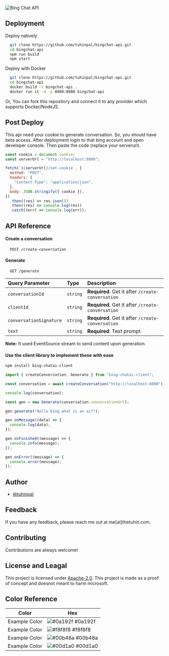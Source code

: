 ![Bing Chat API](https://export-download.canva.com/k5ze8/DAFbjFk5ze8/8/0/0001-4294355171.jpg?X-Amz-Algorithm=AWS4-HMAC-SHA256&X-Amz-Credential=AKIAJHKNGJLC2J7OGJ6Q%2F20230225%2Fus-east-1%2Fs3%2Faws4_request&X-Amz-Date=20230225T043534Z&X-Amz-Expires=8069&X-Amz-Signature=7c1941c599f0f9699103c196f5e69f7f8ce183bcc3ea286baa4e8c181c78298a&X-Amz-SignedHeaders=host&response-content-disposition=attachment%3B%20filename%2A%3DUTF-8%27%27bingchat-api.jpg&response-expires=Sat%2C%2025%20Feb%202023%2006%3A50%3A03%20GMT)

## Deployment

Deploy natively

```bash
  git clone https://github.com/tuhinpal/bingchat-api.git
  cd bingchat-api
  npm run build
  npm start
```

Deploy with Docker

```bash
  git clone https://github.com/tuhinpal/bingchat-api.git
  cd bingchat-api
  docker build -t bingchat-api .
  docker run it -d -p 8080:8080 bingchat-api
```

Or, You can fork this repository and connect it to any provider which supports Docker/NodeJS.

## Post Deploy

This api need your cookie to generate conversation. So, you should have beta access. After deployment login to that bing account and open developer console. Then paste the code (replace your serverurl).

```javascript
const cookie = document.cookie;
const serverUrl = "http://localhost:8080";

fetch(`${serverUrl}/set-cookie`, {
  method: "POST",
  headers: {
    "Content-Type": "application/json",
  },
  body: JSON.stringify({ cookie }),
})
  .then((res) => res.json())
  .then((res) => console.log(res))
  .catch((err) => console.log(err));
```

## API Reference

#### Create a conversation

```http
  POST /create-conversation
```

#### Generate

```http
  GET /generate
```

| Query Parameter         | Type     | Description                                       |
| :---------------------- | :------- | :------------------------------------------------ |
| `conversationId`        | `string` | **Required**. Get it after `/create-conversation` |
| `clientId`              | `string` | **Required**. Get it after `/create-conversation` |
| `conversationSignature` | `string` | **Required**. Get it after `/create-conversation` |
| `text`                  | `string` | **Required**. Text prompt                         |

**Note:** It used EventSource stream to send content upon generation.

#### Use the client library to implement these with ease

```bash
npm install bing-chatai-client
```

```javascript
import { createConversation, Generate } from "bing-chatai-client";

const conversation = await createConversation("http://localhost:8080");

console.log(conversation);

const gen = new Generate(conversation.conversationUrl);

gen.generate("Hello bing what is an ai?");

gen.onMessage((data) => {
  console.log(data);
});

gen.onFinished((message) => {
  console.info(message);
});

gen.onError((message) => {
  console.error(message);
});
```

## Author

- [@tuhinpal](https://www.github.com/tuhinpal)

## Feedback

If you have any feedback, please reach me out at me[at]thetuhin.com.

## Contributing

Contributions are always welcome!

## License and Leagal

This project is licensed under [Apache-2.0](https://choosealicense.com/licenses/apache-2.0/). This project is made as a proof of concept and doesnot meant to harm microsoft.

## Color Reference

| Color         | Hex                                                              |
| ------------- | ---------------------------------------------------------------- |
| Example Color | ![#0a192f](https://via.placeholder.com/10/0a192f?text=+) #0a192f |
| Example Color | ![#f8f8f8](https://via.placeholder.com/10/f8f8f8?text=+) #f8f8f8 |
| Example Color | ![#00b48a](https://via.placeholder.com/10/00b48a?text=+) #00b48a |
| Example Color | ![#00d1a0](https://via.placeholder.com/10/00b48a?text=+) #00d1a0 |
